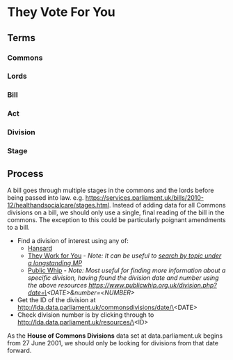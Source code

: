 # They Vote For You

## Terms

### Commons

### Lords

### Bill

### Act

### Division

### Stage

## Process

A bill goes through multiple stages in the commons and the lords before being
passed into law. e.g. 
https://services.parliament.uk/bills/2010-12/healthandsocialcare/stages.html.
Instead of adding data for all Commons divisions on a bill, we should only use
a single, final reading of the bill in the commons. The exception to this could
be particularly poignant amendments to a bill.

- Find a division of interest using any of:
    - [Hansard](https://hansard.parliament.uk/search/Divisions?house=Commons&includeCommitteeDivisions=True&startDate=2001-06-27&endDate=2019-11-24)
    - [They Work for You](https://www.theyworkforyou.com) - *Note: It can be useful to [search by topic under a longstanding MP](https://www.theyworkforyou.com/mp/10133/jeremy_corbyn/islington_north/votes)*
    - [Public Whip](https://www.publicwhip.org.uk) - *Note: Most useful for finding more information about a specific division, having found the division date and number using the above resources https://www.publicwhip.org.uk/division.php?date=\<DATE\>&number=\<NUMBER\>*
- Get the ID of the division at http://lda.data.parliament.uk/commonsdivisions/date/\<DATE\>
- Check division number is by clicking through to http://lda.data.parliament.uk/resources/\<ID\>

As the **House of Commons Divisions** data set at data.parliament.uk begins from 27 June 2001, we should only be looking for divisions from that date forward.